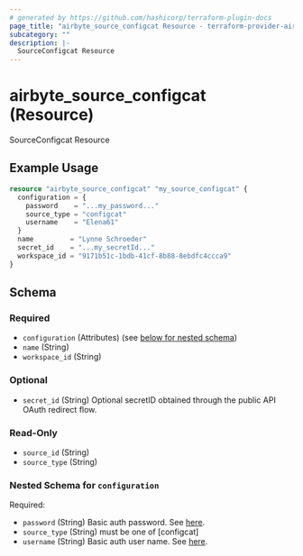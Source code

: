 ```yaml
---
# generated by https://github.com/hashicorp/terraform-plugin-docs
page_title: "airbyte_source_configcat Resource - terraform-provider-airbyte"
subcategory: ""
description: |-
  SourceConfigcat Resource
---
```


# airbyte_source_configcat (Resource)

SourceConfigcat Resource

## Example Usage

```terraform
resource "airbyte_source_configcat" "my_source_configcat" {
  configuration = {
    password    = "...my_password..."
    source_type = "configcat"
    username    = "Elena61"
  }
  name         = "Lynne Schroeder"
  secret_id    = "...my_secretId..."
  workspace_id = "9171b51c-1bdb-41cf-8b88-8ebdfc4ccca9"
}
```

<!-- schema generated by tfplugindocs -->
## Schema

### Required

- `configuration` (Attributes) (see [below for nested schema](#nestedatt--configuration))
- `name` (String)
- `workspace_id` (String)

### Optional

- `secret_id` (String) Optional secretID obtained through the public API OAuth redirect flow.

### Read-Only

- `source_id` (String)
- `source_type` (String)

<a id="nestedatt--configuration"></a>
### Nested Schema for `configuration`

Required:

- `password` (String) Basic auth password. See <a href="https://api.configcat.com/docs/#section/Authentication">here</a>.
- `source_type` (String) must be one of [configcat]
- `username` (String) Basic auth user name. See <a href="https://api.configcat.com/docs/#section/Authentication">here</a>.


